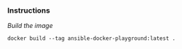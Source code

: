 ### Instructions
*Build the image*
```console
docker build --tag ansible-docker-playground:latest .
```
